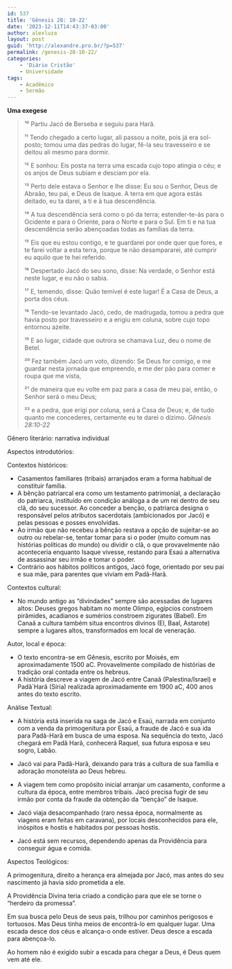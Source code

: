 ```yaml
---
id: 537
title: 'Gênesis 28: 10-22'
date: '2023-12-11T14:43:37-03:00'
author: alexluza
layout: post
guid: 'http://alexandre.pro.br/?p=537'
permalink: /genesis-28-10-22/
categories:
    - 'Diário Cristão'
    - Universidade
tags:
    - Acadêmico
    - Sermão
---
```


**Uma exegese**

> ¹⁰ Partiu Jacó de Berseba e seguiu para Harã.
> 
> ¹¹ Tendo chegado a certo lugar, ali passou a noite, pois já era sol-posto; tomou uma das pedras do lugar, fê-la seu travesseiro e se deitou ali mesmo para dormir.
> 
> ¹² E sonhou: Eis posta na terra uma escada cujo topo atingia o céu; e os anjos de Deus subiam e desciam por ela.
> 
> ¹³ Perto dele estava o Senhor e lhe disse: Eu sou o Senhor, Deus de Abraão, teu pai, e Deus de Isaque. A terra em que agora estás deitado, eu ta darei, a ti e à tua descendência.
> 
> ¹⁴ A tua descendência será como o pó da terra; estender-te-ás para o Ocidente e para o Oriente, para o Norte e para o Sul. Em ti e na tua descendência serão abençoadas todas as famílias da terra.
> 
> ¹⁵ Eis que eu estou contigo, e te guardarei por onde quer que fores, e te farei voltar a esta terra, porque te não desampararei, até cumprir eu aquilo que te hei referido.
> 
> ¹⁶ Despertado Jacó do seu sono, disse: Na verdade, o Senhor está neste lugar, e eu não o sabia.
> 
> ¹⁷ E, temendo, disse: Quão temível é este lugar! É a Casa de Deus, a porta dos céus.
> 
> ¹⁸ Tendo-se levantado Jacó, cedo, de madrugada, tomou a pedra que havia posto por travesseiro e a erigiu em coluna, sobre cujo topo entornou azeite.
> 
> ¹⁹ E ao lugar, cidade que outrora se chamava Luz, deu o nome de Betel.
> 
> ²⁰ Fez também Jacó um voto, dizendo: Se Deus for comigo, e me guardar nesta jornada que empreendo, e me der pão para comer e roupa que me vista,
> 
> ²¹ de maneira que eu volte em paz para a casa de meu pai, então, o Senhor será o meu Deus;
> 
> ²² e a pedra, que erigi por coluna, será a Casa de Deus; e, de tudo quanto me concederes, certamente eu te darei o dízimo. *Gênesis 28:10-22*

Gênero literário: narrativa individual

Aspectos introdutórios:

Contextos históricos:

- Casamentos familiares (tribais) arranjados eram a forma habitual de constituir família.
- A bênção patriarcal era como um testamento patrimonial, a declaração do patriarca, instituído em condição análoga a de um rei dentro de seu clã, do seu sucessor. Ao conceder a benção, o patriarca designa o responsável pelos atributos sacerdotais (ambicionados por Jacó) e pelas pessoas e posses envolvidas.
- Ao irmão que não recebeu a bênção restava a opção de sujeitar-se ao outro ou rebelar-se, tentar tomar para si o poder (muito comum nas histórias políticas do mundo) ou dividir o clã, o que provavelmente não aconteceria enquanto Isaque vivesse, restando para Esaú a alternativa de assassinar seu irmão e tomar o poder.
- Contrário aos hábitos políticos antigos, Jacó foge, orientado por seu pai e sua mãe, para parentes que viviam em Padã-Harã.

Contextos cultural:

- No mundo antigo as “divindades” sempre são acessadas de lugares altos: Deuses gregos habitam no monte Olimpo, egípcios constroem pirâmides, acadianos e sumérios constroem zigurates (Babel). Em Canaã a cultura também situa encontros divinos (El, Baal, Astarote) sempre a lugares altos, transformados em local de veneração.

Autor, local e época:

- O texto encontra-se em Gênesis, escrito por Moisés, em aproximadamente 1500 aC. Provavelmente compilado de histórias de tradição oral contada entre os hebreus.
- A história descreve a viagem de Jacó entre Canaã (Palestina/Israel) e Padã´Harã (Síria) realizada aproximadamente em 1900 aC, 400 anos antes do texto escrito.

Análise Textual:

- A história está inserida na saga de Jacó e Esaú, narrada em conjunto com a venda da primogenitura por Esaú, a fraude de Jacó e sua ida para Padã-Harã em busca de uma esposa. Na sequência do texto, Jacó chegará em Padã Harã, conhecerá Raquel, sua futura esposa e seu sogro, Labão.

- Jacó vai para Padã-Harã, deixando para trás a cultura de sua família e adoração monoteísta ao Deus hebreu.
- A viagem tem como propósito inicial arranjar um casamento, conforme a cultura da época, entre membros tribais. Jacó precisa fugir de seu irmão por conta da fraude da obtenção da “benção” de Isaque.
- Jacó viaja desacompanhado (raro nessa época, normalmente as viagens eram feitas em caravana), por locais desconhecidos para ele, inóspitos e hostis e habitados por pessoas hostis.
- Jacó está sem recursos, dependendo apenas da Providência para conseguir água e comida.

Aspectos Teológicos:

A primogenitura, direito a herança era almejada por Jacó, mas antes do seu nascimento já havia sido prometida a ele.

A Providência Divina teria criado a condição para que ele se torne o “herdeiro da promessa”.

Em sua busca pelo Deus de seus pais, trilhou por caminhos perigosos e tortuosos. Mas Deus tinha meios de encontrá-lo em qualquer lugar. Uma escada desce dos céus e alcança-o onde estiver. Deus desce a escada para abençoa-lo.

Ao homem não é exigido subir a escada para chegar a Deus, é Deus quem vem até ele.